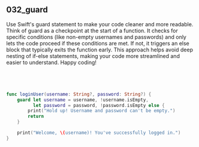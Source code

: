 ## 032_guard

Use Swift's guard statement to make your code cleaner and more readable. Think of guard as a checkpoint at the start of a function. It checks for specific conditions (like non-empty usernames and passwords) and only lets the code proceed if these conditions are met. If not, it triggers an else block that typically exits the function early. This approach helps avoid deep nesting of if-else statements, making your code more streamlined and easier to understand. Happy coding!

```swift




func loginUser(username: String?, password: String?) {
    guard let username = username, !username.isEmpty,
          let password = password, !password.isEmpty else {
        print("Hold up! Username and password can't be empty.")
        return
    }

    print("Welcome, \(username)! You've successfully logged in.")
}

```